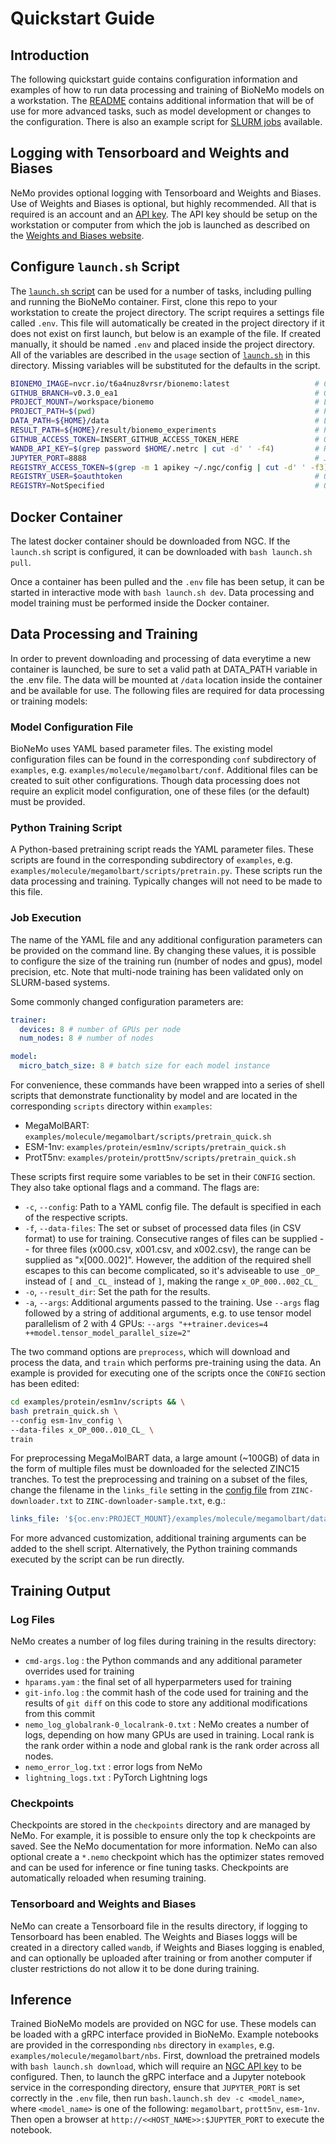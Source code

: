 # Quickstart Guide

## Introduction

The following quickstart guide contains configuration information and examples of how to run data processing and training of BioNeMo models on a workstation. The [README](./README.md) contains additional information that will be of use for more advanced tasks, such as model development or changes to the configuration. There is also an example script for [SLURM jobs](./examples/molecule/megamolbart/scripts/slurm/megamolbart_pretrain_slurm.sh) available. 

## Logging with Tensorboard and Weights and Biases

NeMo provides optional logging with Tensorboard and Weights and Biases. Use of Weights and Biases is optional, but highly recommended. All that is required is an account and an [API key](https://docs.wandb.ai/guides/track/public-api-guide). The API key should be setup on the workstation or computer from which the job is launched as described on the [Weights and Biases website](https://docs.wandb.ai/guides/track/public-api-guide#authentication).

## Configure `launch.sh` Script

The [`launch.sh` script](./launch.sh) can be used for a number of tasks, including pulling and running the BioNeMo container. First, clone this repo to your workstation to create the project directory. The script requires a settings file called `.env`. This file will automatically be created in the project directory if it does not exist on first launch, but below is an example of the file. If created manually, it should be named `.env` and placed inside the project directory. All of the variables are described in the `usage` section of [`launch.sh`](./launch.sh) in this directory. Missing variables will be substituted for the defaults in the script.

```bash
BIONEMO_IMAGE=nvcr.io/t6a4nuz8vrsr/bionemo:latest                   # Container with tag
GITHUB_BRANCH=v0.3.0_ea1                                            # GitLab branch
PROJECT_MOUNT=/workspace/bionemo                                    # Location of library in container /workspace/bionemo for dev work or /opt/nvidia/bionemo for non-dev use                                      
PROJECT_PATH=$(pwd)                                                 # Path of env config and optional development code
DATA_PATH=${HOME}/data                                              # Local Path to save downloaded and processed data
RESULT_PATH=${HOME}/result/bionemo_experiments                      # Path for training results
GITHUB_ACCESS_TOKEN=INSERT_GITHUB_ACCESS_TOKEN_HERE                 # Only required for building container from a private branch
WANDB_API_KEY=$(grep password $HOME/.netrc | cut -d' ' -f4)         # Requires WandB API key configuration
JUPYTER_PORT=8888                                                   # Jupyter port for inference notebooks
REGISTRY_ACCESS_TOKEN=$(grep -m 1 apikey ~/.ngc/config | cut -d' ' -f3) # Requires NGC cli configuration
REGISTRY_USER=$oauthtoken                                           # Only required for registry login
REGISTRY=NotSpecified                                               # Only required for registry login
```

## Docker Container

The latest docker container should be downloaded from NGC. If the `launch.sh` script is configured, it can be downloaded with `bash launch.sh pull`.

Once a container has been pulled and the `.env` file has been setup, it can be started in interactive mode with `bash launch.sh dev`. Data processing and model training must be performed inside the Docker container.

## Data Processing and Training

In order to prevent downloading and processing of data everytime a new container is launched, be sure to set a valid path at DATA_PATH variable in the .env file. The data will be mounted at `/data` location inside the container and be available for use. The following files are required for data processing or training models:

### Model Configuration File

BioNeMo uses YAML based parameter files. The existing model configuration files can be found in the corresponding `conf` subdirectory of `examples`, e.g. `examples/molecule/megamolbart/conf`. Additional files can be created to suit other configurations. Though data processing does not require an explicit model configuration, one of these files (or the default) must be provided.

### Python Training Script

A Python-based pretraining script reads the YAML parameter files. These scripts are found in the corresponding subdirectory of `examples`, e.g. `examples/molecule/megamolbart/scripts/pretrain.py`. These scripts run the data processing and training. Typically changes will not need to be made to this file.

### Job Execution

The name of the YAML file and any additional configuration parameters can be provided on the command line. By changing these values, it is possible to configure the size of the training run (number of nodes and gpus), model precision, etc. Note that multi-node training has been validated only on SLURM-based systems.

Some commonly changed configuration parameters are:

```yaml
trainer:
  devices: 8 # number of GPUs per node
  num_nodes: 8 # number of nodes

model:
  micro_batch_size: 8 # batch size for each model instance
```

For convenience, these commands have been wrapped into a series of shell scripts that demonstrate functionality by model and are located in the corresponding `scripts` directory within `examples`:

- MegaMolBART: `examples/molecule/megamolbart/scripts/pretrain_quick.sh`
- ESM-1nv: `examples/protein/esm1nv/scripts/pretrain_quick.sh`
- ProtT5nv: `examples/protein/prott5nv/scripts/pretrain_quick.sh`

These scripts first require some variables to be set in their `CONFIG` section. They also take optional flags and a command. The flags are:

- `-c`, `--config`: Path to a YAML config file. The default is specified in each of the respective scripts.
- `-f`, `--data-files`: The set or subset of processed data files (in CSV format) to use for training. Consecutive ranges of files can be supplied -- for three files (x000.csv, x001.csv, and x002.csv), the range can be supplied as "x[000..002]". However, the addition of the required shell escapes to this can become complicated, so it's adviseable to use `_OP_` instead of `[` and `_CL_` instead of `]`, making the range `x_OP_000..002_CL_`
- `-o`, `--result_dir`: Set the path for the results.
- `-a`, `--args`: Additional arguments passed to the training. Use `--args` flag followed by a string of additional arguments, e.g. to use tensor model parallelism of 2 with 4 GPUs: `--args "++trainer.devices=4 ++model.tensor_model_parallel_size=2"`

The two command options are `preprocess`, which will download and process the data, and `train` which performs pre-training using the data. An example is provided for executing one of the scripts once the `CONFIG` section has been edited:

```bash
cd examples/protein/esm1nv/scripts && \
bash pretrain_quick.sh \
--config esm-1nv_config \
--data-files x_OP_000..010_CL_ \
train
```

For preprocessing MegaMolBART data, a large amount (~100GB) of data in the form of multiple files must be downloaded for the selected ZINC15 tranches. To test the preprocessing and training on a subset of the files, change the filename in the `links_file` setting in the [config file](./examples/molecule/megamolbart/conf/pretrain_base.yaml) from `ZINC-downloader.txt` to `ZINC-downloader-sample.txt`, e.g.:

```yaml
links_file: '${oc.env:PROJECT_MOUNT}/examples/molecule/megamolbart/dataset/ZINC-downloader-sample.txt' # to process a subset of the ZINC15 data
```

For more advanced customization, additional training arguments can be added to the shell script. Alternatively, the Python training commands executed by the script can be run directly.

## Training Output

### Log Files

NeMo creates a number of log files during training in the results directory:

- `cmd-args.log` : the Python commands and any additional parameter overrides used for training
- `hparams.yam` : the final set of all hyperparmeters used for training
- `git-info.log` : the commit hash of the code used for training and the results of `git diff` on this code to store any additional modifications from this commit
- `nemo_log_globalrank-0_localrank-0.txt` : NeMo creates a number of logs, depending on how many GPUs are used in training. Local rank is the rank order within a node and global rank is the rank order across all nodes.
- `nemo_error_log.txt` : error logs from NeMo
- `lightning_logs.txt` : PyTorch Lightning logs

### Checkpoints

Checkpoints are stored in the `checkpoints` directory and are managed by NeMo. For example, it is possible to ensure only the top k checkpoints are saved. See the NeMo documentation for more information. NeMo can also optional create a `*.nemo` checkpoint which has the optimizer states removed and can be used for inference or fine tuning tasks. Checkpoints are automatically reloaded when resuming training.

### Tensorboard and Weights and Biases

NeMo can create a Tensorboard file in the results directory, if logging to Tensorboard has been enabled. The Weights and Biases loggs will be created in a directory called `wandb`, if Weights and Biases logging is enabled, and can optionally be uploaded after training or from another computer if cluster restrictions do not allow it to be done during training.

## Inference 

Trained BioNeMo models are provided on NGC for use. These models can be loaded with a gRPC interface provided in BioNeMo. Example notebooks are provided in the corresponding `nbs` directory in `examples`, e.g. `examples/molecule/megamolbart/nbs`. First, download the pretrained models with `bash launch.sh download`, which will require an [NGC API key](https://docs.nvidia.com/ngc/ngc-overview/index.html#generating-api-key) to be configured. Then, to launch the gRPC interface and a Jupyter notebook service in the corresponding directory, ensure that `JUPYTER_PORT` is set correctly in the `.env` file, then run `bash.launch.sh dev -c <model_name>`, where `<model_name>` is one of the following: `megamolbart`, `prott5nv`, `esm-1nv`. Then open a browser at `http://<<HOST_NAME>>:$JUPYTER_PORT` to execute the notebook.
